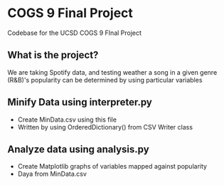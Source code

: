 # COGS 9 Final Project
 Codebase for the UCSD COGS 9 FInal Project
 
## What is the project?
 We are taking Spotify data, and testing weather a song in a given genre (R&B)'s popularity can be determined by using particular variables

## Minify Data using interpreter.py
 - Create MinData.csv using this file
 - Written by using OrderedDictionary() from CSV Writer class

## Analyze data using analysis.py
 - Create Matplotlib graphs of variables mapped against popularity
 - Daya from MinData.csv
